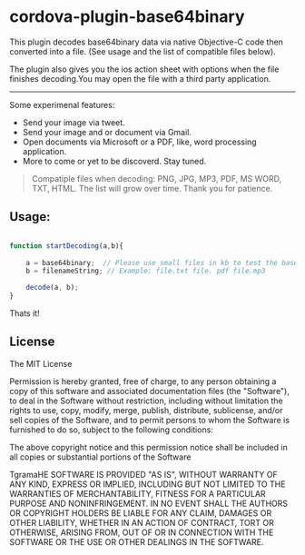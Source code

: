 cordova-plugin-base64binary
============

This plugin decodes base64binary data via native Objective-C code then converted into a file. (See usage and the list of compatible files below).

The plugin also gives you the ios action sheet with options when the file finishes decoding.You may open the file with a third party application. 

-----

Some experimenal features:
* Send your image via tweet.
* Send your image and or document via Gmail.
* Open documents via Microsoft or a PDF, like, word processing application.
* More to come or yet to be discoverd. Stay tuned.


> Compatiple files when decoding: 
> PNG, JPG, MP3, PDF, MS WORD, TXT, HTML.
> The list will grow over time. Thank you for patience.


Usage:
------

```javascript

function startDecoding(a,b){
    
    a = base64binary;  // Please use small files in kb to test the base64binary string.
    b = filenameString; // Example: file.txt file. pdf file.mp3

    decode(a, b);
}

```
Thats it!


## License

The MIT License

Permission is hereby granted, free of charge, to any person obtaining a copy of this software and associated documentation files (the "Software"), to deal in the Software without restriction, including without limitation the rights to use, copy, modify, merge, publish, distribute, sublicense, and/or sell copies of the Software, and to permit persons to whom the Software is furnished to do so, subject to the following conditions:

The above copyright notice and this permission notice shall be included in all copies or substantial portions of the Software

TgramaHE SOFTWARE IS PROVIDED "AS IS", WITHOUT WARRANTY OF ANY KIND, EXPRESS OR IMPLIED, INCLUDING BUT NOT LIMITED TO THE WARRANTIES OF MERCHANTABILITY, FITNESS FOR A PARTICULAR PURPOSE AND NONINFRINGEMENT. IN NO EVENT SHALL THE AUTHORS OR COPYRIGHT HOLDERS BE LIABLE FOR ANY CLAIM, DAMAGES OR OTHER LIABILITY, WHETHER IN AN ACTION OF CONTRACT, TORT OR OTHERWISE, ARISING FROM, OUT OF OR IN CONNECTION WITH THE SOFTWARE OR THE USE OR OTHER DEALINGS IN THE SOFTWARE.
